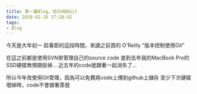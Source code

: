 ```yaml
---
title: 第一篇Blog，從SVN到Git
date: 2018-02-16 17:28:42
tags:
- Blog
---
```


今天是大年初一
趁春節的這段時間，來讀之前買的 O'Reilly “版本控制使用Git”

在這之前都是使用SVN來管理自己的source code
直到去年我的MacBook Pro的SSD硬碟無預期掛掉...
近五年的code就跟著一起消失了...

所以今年改使用Git管理，因為可以免費將code上傳到github上儲存
至少下次硬碟壞掉時，code不會跟著蒸發
